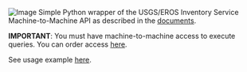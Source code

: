 ![Image](https://repository-images.githubusercontent.com/283676892/ae1b6b80-0d41-11eb-9098-3ebca41f480b)
Simple Python wrapper of the USGS/EROS Inventory Service Machine-to-Machine API as described in the [documents](https://m2m.cr.usgs.gov/api/docs/json/).

**IMPORTANT**: You must have machine-to-machine access to execute queries. 
You can order access [here](https://ers.cr.usgs.gov/profile/access). 

See usage example [here](https://github.com/MrChebur/usgs-machine-to-machine-API/blob/master/UsageExample.py). 

